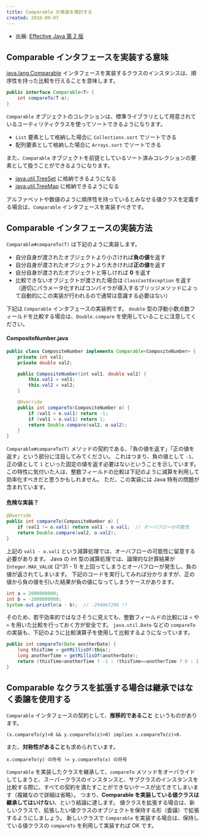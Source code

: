 ```yaml
---
title: Comparable の実装を検討する
created: 2016-09-07
---
```


* 出展: <a href="http://hb.afl.rakuten.co.jp/hgc/144180a1.9ac213ee.144180a2.e4d0f394/?pc=http%3a%2f%2fitem.rakuten.co.jp%2fbook%2f12699391%2f%3fscid%3daf_link_txt&amp;m=http%3a%2f%2fm.rakuten.co.jp%2fbook%2fi%2f16859484%2f" target="_blank">Effective Java 第 2 版</a>

Comparable インタフェースを実装する意味
----

[java.lang.Comparable](https://docs.oracle.com/javase/8/docs/api/java/lang/Comparable.html) インタフェースを実装するクラスのインスタンスは、順序性を持った比較を行えることを意味します。

```java
public interface Comparable<T> {
    int compareTo(T o);
}
```

`Comparable` オブジェクトのコレクションは、標準ライブラリとして用意されているユーティリティクラスを使ってソートできるようになります。

* `List` 要素として格納した場合に `Collections.sort` でソートできる
* 配列要素として格納した場合に `Arrays.sort` でソートできる

また、`Comparable` オブジェクトを前提としているソート済みコレクションの要素として扱うことができるようになります。

* [java.util.TreeSet](https://docs.oracle.com/javase/8/docs/api/java/util/TreeSet.html) に格納できるようになる
* [java.util.TreeMap](https://docs.oracle.com/javase/8/docs/api/java/util/TreeMap.html) に格納できるようになる

アルファベットや数値のように順序性を持っているとみなせる値クラスを定義する場合は、`Comparable` インタフェースを実装すべきです。


Comparable インタフェースの実装方法
----

`Comparable#compareTo(T)` は下記のように実装します。

* 自分自身が渡されたオブジェクトより小さければ**負の値**を返す
* 自分自身が渡されたオブジェクトより大きければ**正の値**を返す
* 自分自身が渡されたオブジェクトと等しければ **0** を返す
* 比較できないオブジェクトが渡された場合は `ClassCastException` を返す（適切にパラメータ化すればコンパイラが導入するブリッジメソッドによって自動的にこの実装が行われるので通常は意識する必要はない）

下記は `Comparable` インタフェースの実装例です。
`double` 型の浮動小数点数フィールドを比較する場合は、`Double.compare` を使用していることに注意してください。

#### CompositeNumber.java

```java
public class CompositeNumber implements Comparable<CompositeNumber> {
    private int val1;
    private double val2;

    public CompositeNumber(int val1, double val2) {
        this.val1 = val1;
        this.val2 = val2;
    }

    @Override
    public int compareTo(CompositeNumber o) {
        if (val1 < o.val1) return -1;
        if (val1 > o.val1) return 1;
        return Double.compare(val2, o.val2);
    }
}
```

`Comparable#compareTo(T)` メソッドの契約である、「負の値を返す」「正の値を返す」という部分に注目してみてください。
これはつまり、負の値として `-1`、正の値として `1` といった固定の値を返す必要はないということを示しています。
この特性に気付いた人は、整数フィールドの比較は下記のように減算を利用して効率化すべきだと思うかもしれません。
ただ、この実装には Java 特有の問題が含まれています。

#### 危険な実装？

```java
@Override
public int compareTo(CompositeNumber o) {
    if (val1 != o.val1) return val1 - o.val1;  // オーバフローの可能性
    return Double.compare(val2, o.val2);
}
```

上記の `val1 - o.val1` という減算処理では、オーバフローの可能性に留意する必要があります。
Java の int 型の減算処理では、論理的な計算結果が `Integer.MAX_VALUE` (2^31 - 1) を上回ってしまうとオーバフローが発生し、負の値が返されてしまいます。
下記のコードを実行してみれば分かりますが、正の値から負の値を引いた結果が負の値になってしまうケースがあります。

```java
int a = 2000000000;
int b = -2000000000;
System.out.println(a - b);  // -294967296 !?
```

そのため、若干効率的ではなさそうに見えても、整数フィールドの比較には `<` や `>` を用いた比較を行っておく方が安全です。
`java.util.Date` などの `compareTo` の実装も、下記のように比較演算子を使用して比較するようになっています。

```java
public int compareTo(Date anotherDate) {
    long thisTime = getMillisOf(this);
    long anotherTime = getMillisOf(anotherDate);
    return (thisTime<anotherTime ? -1 : (thisTime==anotherTime ? 0 : 1));
}
```


Comparable なクラスを拡張する場合は継承ではなく委譲を使用する
----

`Comparable` インタフェースの契約として、**推移的であること** というものがあります。

```
(x.compareTo(y)>0 && y.compareTo(z)>0) implies x.compareTo(z)>0.
```

また、**対称性があること**も求められています。

```
x.compareTo(y) の符号 != y.compareTo(x) の符号
```

`Comparable` を実装したクラスを継承して、`compareTo` メソッドをオーバライドしてしまうと、スーパークラスのインスタンスと、サブクラスのインスタンスを比較する際に、すべての契約を満たすことができないケースが出てきてしまいます（複雑なので詳細は省略）。
つまり、**Comparable を実装している値クラスは継承してはいけない**、という結論に達します。
値クラスを拡張する場合は、新しいクラスで、拡張したい値クラスのオブジェクトを保持する形（委譲）で拡張するようにしましょう。
新しいクラスで `Comparable` を実装する場合は、保持している値クラスの `compareTo` を利用して実装すれば OK です。

